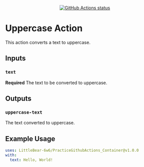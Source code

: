 <p align="center">
  <a href="https://github.com/LittleBear-6w6/PracticeGithubActions_Container/actions"><img alt="GitHub Actions status" src="https://github.com/LittleBear-6w6/PracticeGithubActions_Container/workflows/build-test/badge.svg"></a>
</p>

# Uppercase Action

This action converts a text to uppercase.

## Inputs

### `text`

**Required** The text to be converted to uppercase.

## Outputs

### `uppercase-text`

The text converted to uppercase.

## Example Usage

```yaml
uses: LittleBear-6w6/PracticeGithubActions_Container@v1.0.0
with:
  text: Hello, World!
```

